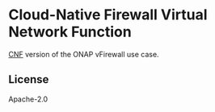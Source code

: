 # Cloud-Native Firewall Virtual Network Function

[CNF][1] version of the ONAP vFirewall use case.

## License

Apache-2.0

[1]: https://github.com/ligato/cn-infra/blob/master/docs/readmes/cn_virtual_function.md
[2]: https://github.com/electrocucaracha/vFW-demo
